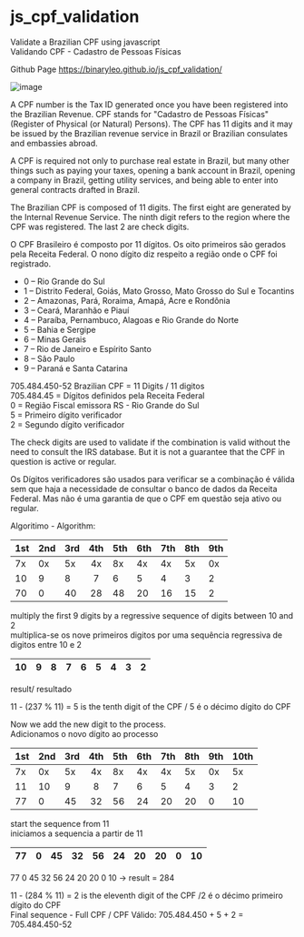 # js_cpf_validation
Validate a Brazilian CPF using javascript<br/>
Validando CPF - Cadastro de Pessoas Físicas

Github Page https://binaryleo.github.io/js_cpf_validation/


![image](https://user-images.githubusercontent.com/72607039/151735709-dcdbf395-54b6-4e76-9568-1e554f0c294a.png)



A CPF number is the Tax ID generated once you have been registered into the Brazilian Revenue.
 CPF stands for "Cadastro de Pessoas Físicas" (Register of Physical (or Natural) Persons). 
 The CPF has 11 digits and it may be issued by the Brazilian revenue service in Brazil
  or Brazilian consulates and embassies abroad.

A CPF is required not only to purchase real estate in Brazil,
 but many other things such as paying your taxes, opening a bank account in Brazil, 
  opening a company in Brazil, getting utility services, and being able to enter into general 
  contracts drafted in Brazil.

The Brazilian CPF is composed of 11 digits. The first eight are generated by the Internal Revenue Service.
The ninth digit refers to the region where the CPF was registered. The last 2 are check digits.

O CPF Brasileiro é composto por 11 dígitos. Os oito primeiros  são gerados pela Receita Federal.
O nono dígito diz respeito a região onde o CPF foi registrado.

* 0 – Rio Grande do Sul
* 1 – Distrito Federal, Goiás, Mato Grosso, Mato Grosso do Sul e Tocantins
* 2 – Amazonas, Pará, Roraima, Amapá, Acre e Rondônia
* 3 – Ceará, Maranhão e Piauí
* 4 – Paraíba, Pernambuco, Alagoas e Rio Grande do Norte
* 5 – Bahia e Sergipe
* 6 – Minas Gerais
* 7 – Rio de Janeiro e Espírito Santo
* 8 – São Paulo
* 9 – Paraná e Santa Catarina


705.484.450-52 Brazilian CPF = 11 Digits / 11 digitos<br/>
705.484.45 = Dígitos definidos pela Receita Federal <br/>
0 = Região Fiscal emissora  RS - Rio Grande do Sul<br/>
5 = Primeiro dígito verificador<br/>
2 = Segundo dígito verificador<br/>

The check digits are used to validate if the combination is valid without the need to consult the IRS database. But it is not a guarantee that the CPF in question is active or regular.

Os Dígitos verificadores  são usados para verificar se a combinação é válida sem que haja a necessidade de consultar o banco de dados da Receita Federal. Mas não é uma garantia de que o CPF em questão seja ativo  ou regular.



Algoritimo - Algorithm:

|1st|2nd|3rd|4th|5th|6th|7th|8th|9th|
|---|---|---|:-:|---|---|---|---|---|
| 7x| 0x| 5x| 4x| 8x| 4x| 4x| 5x| 0x|
| 10|  9|  8|  7|  6|  5|  4|  3|  2|
| 70|  0| 40| 28| 48| 20| 16| 15|  2|

multiply the first 9 digits by a regressive sequence of digits between 10 and 2 <br/>
multiplica-se os nove primeiros digitos por uma sequência regressiva  de digitos entre 10 e 2


| 10 | 9 | 8 | 7 | 6 | 5 | 4 | 3 | 2 |
|----|---|---|:-:|---|---|---|---|---|

result/ resultado

  11 - (237 % 11) = 5 is the tenth digit of the CPF / 5 é o décimo dígito do CPF
  

  Now we add the new digit to the process.<br/>
  Adicionamos o novo dígito ao processo


|1st|2nd|3rd|4th|5th|6th|7th|8th|9th|10th|
|---|---|---|:-:|---|---|---|---|---|---|
| 7x| 0x| 5x| 4x| 8x| 4x| 4x| 5x| 0x| 5x|
| 11| 10|  9|  8|  7|  6|  5|  4|  3|  2|
| 77|  0| 45| 32| 56| 24| 20| 20|  0| 10|

start the sequence from 11<br/>
iniciamos a sequencia a partir de 11 

| 77 | 0 | 45| 32| 56| 24| 20| 20| 0 | 10|
|----|---|---|:-:|---|---|---|---|---|---|

 77 0  45 32 56 24 20 20 0 10 -> result = 284<br/>

 11 - (284 % 11) = 2 is the eleventh digit of the CPF /2 é o décimo primeiro dígito do CPF<br/>
Final sequence - Full CPF / CPF Válido:  705.484.450  +  5  + 2  =  705.484.450-52 
